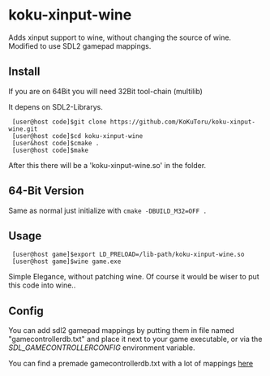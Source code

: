 koku-xinput-wine
================

Adds xinput support to wine, without changing the source of wine.  
Modified to use SDL2 gamepad mappings.

Install
---------------------
If you are on 64Bit you will need 32Bit tool-chain (multilib)

It depens on SDL2-Librarys.
     
     [user@host code]$git clone https://github.com/KoKuToru/koku-xinput-wine.git
     [user@host code]$cd koku-xinput-wine
     [user&host code]$cmake .
     [user@host code]$make
     
After this there will be a 'koku-xinput-wine.so' in the folder.

64-Bit Version
---------------------

Same as normal just initialize with `cmake -DBUILD_M32=OFF .`

Usage
---------------------

     [user@host game]$export LD_PRELOAD=/lib-path/koku-xinput-wine.so
     [user@host game]$wine game.exe
     
Simple Elegance, without patching wine.
Of course it would be wiser to put this code into wine..

Config
---------------------

You can add sdl2 gamepad mappings by putting them in file named "gamecontrollerdb.txt" and place it next to your game executable, or via the *SDL_GAMECONTROLLERCONFIG* environment variable.

You can find a premade gamecontrollerdb.txt with a lot of mappings [here](https://raw.githubusercontent.com/gabomdq/SDL_GameControllerDB/master/gamecontrollerdb.txt)

